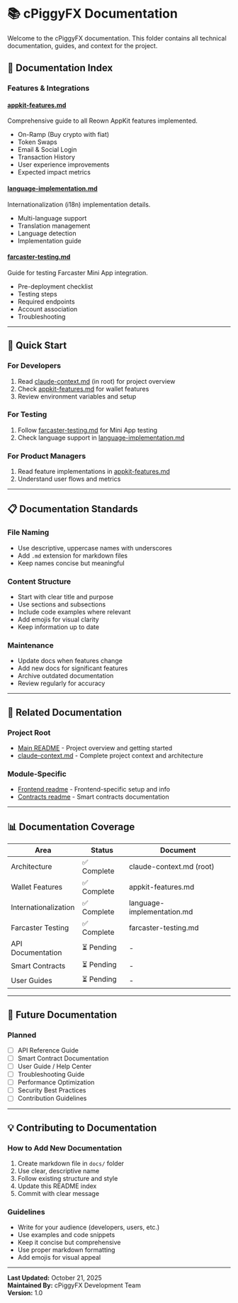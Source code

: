 # 📚 cPiggyFX Documentation

Welcome to the cPiggyFX documentation. This folder contains all technical documentation, guides, and context for the project.

## 📖 Documentation Index

### Features & Integrations

#### [appkit-features.md](./appkit-features.md)
Comprehensive guide to all Reown AppKit features implemented.
- On-Ramp (Buy crypto with fiat)
- Token Swaps
- Email & Social Login
- Transaction History
- User experience improvements
- Expected impact metrics

#### [language-implementation.md](./language-implementation.md)
Internationalization (i18n) implementation details.
- Multi-language support
- Translation management
- Language detection
- Implementation guide

#### [farcaster-testing.md](./farcaster-testing.md)
Guide for testing Farcaster Mini App integration.
- Pre-deployment checklist
- Testing steps
- Required endpoints
- Account association
- Troubleshooting

---

## 🚀 Quick Start

### For Developers
1. Read [claude-context.md](../claude-context.md) (in root) for project overview
2. Check [appkit-features.md](./appkit-features.md) for wallet features
3. Review environment variables and setup

### For Testing
1. Follow [farcaster-testing.md](./farcaster-testing.md) for Mini App testing
2. Check language support in [language-implementation.md](./language-implementation.md)

### For Product Managers
1. Read feature implementations in [appkit-features.md](./appkit-features.md)
2. Understand user flows and metrics

---

## 📋 Documentation Standards

### File Naming
- Use descriptive, uppercase names with underscores
- Add `.md` extension for markdown files
- Keep names concise but meaningful

### Content Structure
- Start with clear title and purpose
- Use sections and subsections
- Include code examples where relevant
- Add emojis for visual clarity
- Keep information up to date

### Maintenance
- Update docs when features change
- Add new docs for significant features
- Archive outdated documentation
- Review regularly for accuracy

---

## 🔗 Related Documentation

### Project Root
- [Main README](../README.md) - Project overview and getting started
- [claude-context.md](../claude-context.md) - Complete project context and architecture

### Module-Specific
- [Frontend readme](../frontend/readme.md) - Frontend-specific setup and info
- [Contracts readme](../Contracts/readme.md) - Smart contracts documentation

---

## 📊 Documentation Coverage

| Area | Status | Document |
|------|--------|----------|
| Architecture | ✅ Complete | claude-context.md (root) |
| Wallet Features | ✅ Complete | appkit-features.md |
| Internationalization | ✅ Complete | language-implementation.md |
| Farcaster Testing | ✅ Complete | farcaster-testing.md |
| API Documentation | ⏳ Pending | - |
| Smart Contracts | ⏳ Pending | - |
| User Guides | ⏳ Pending | - |

---

## 🎯 Future Documentation

### Planned
- [ ] API Reference Guide
- [ ] Smart Contract Documentation
- [ ] User Guide / Help Center
- [ ] Troubleshooting Guide
- [ ] Performance Optimization
- [ ] Security Best Practices
- [ ] Contribution Guidelines

---

## 💡 Contributing to Documentation

### How to Add New Documentation
1. Create markdown file in `docs/` folder
2. Use clear, descriptive name
3. Follow existing structure and style
4. Update this README index
5. Commit with clear message

### Guidelines
- Write for your audience (developers, users, etc.)
- Use examples and code snippets
- Keep it concise but comprehensive
- Use proper markdown formatting
- Add emojis for visual appeal

---

**Last Updated:** October 21, 2025  
**Maintained By:** cPiggyFX Development Team  
**Version:** 1.0

